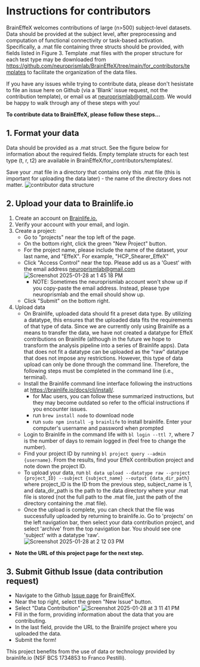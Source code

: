 # Instructions for contributors
BrainEffeX welcomes contributions of large (n>500) subject-level datasets. Data should be provided at the subject level, after preprocessing and computation of functional connectivity or task-based activation. Specifically, a .mat file containing three structs should be provided, with fields listed in Figure 3. Template .mat files with the proper structure for each test type may be downloaded from https://github.com/neuroprismlab/BrainEffeX/tree/main/for_contributors/templates to facilitate the organization of the data files.

If you have any issues while trying to contribute data, please don't hesistate to file an issue here on Github (via a 'Blank' issue request, not the contribution template), or email us at neuroprismlab@gmail.com. We would be happy to walk through any of these steps with you!

**To contribute data to BrainEffeX, please follow these steps...**

## 1. Format your data
Data should be provided as a .mat struct. See the figure below for information about the required fields. Empty template structs for each test type (t, r, t2) are available in BrainEffeX/for_contributors/templates/. 

Save your .mat file in a directory that contains only this .mat file (this is important for uploading the data later) - the name of the directory does not matter. 
![contributor data structure](https://github.com/user-attachments/assets/5657b384-42d9-4e0b-81ee-47aaf8665ce0)


## 2. Upload your data to Brainlife.io
1. Create an account on [Brainlife.io.](https://brainlife.io/auth/#!/signup)
2. Verify your account with your email, and login.
3. Create a project:
   - Go to "projects" near the top left of the page.
   - On the bottom right, click the green "New Project" button.
   - For the project name, please include the name of the dataset, your last name, and "EffeX". For example, "HCP_Shearer_EffeX"
   - Click "Access Control" near the top. Please add us as a 'Guest' with the email address neuroprismlab@gmail.com
   ![Screenshot 2025-01-28 at 1 45 18 PM](https://github.com/user-attachments/assets/d3ac73f5-1618-4f9f-8b97-afcc54aa60b0)
      - NOTE: Sometimes the neuroprismlab account won't show up if you copy-paste the email address. Instead, please type neuroprismlab and the email should show up.
   - Click "Submit" on the bottom right.
4. Upload data
   - On Brainlife, uploaded data should fit a preset data type. By utilizing a datatype, this ensures that the uploaded data fits the requirements of that type of data. Since we are currently only using Brainlife as a means to transfer the data, we have not created a datatype for EffeX contributions on Brainlife (although in the future we hope to transform the analysis pipeline into a series of Brainlife apps). Data that does not fit a datatype can be uploaded as the “raw” datatype that does not impose any restrictions. However, this type of data upload can only be done through the command line. Therefore, the following steps must be completed in the command line (i.e., terminal).
   - Install the Brainlife command line interface following the instructions at https://brainlife.io/docs/cli/install/.
     - for Mac users, you can follow these summarized instructions, but they may become outdated so refer to the official instructions if you encounter issues.
     - run ```brew install node``` to download node
     - run ```sudo npm install -g brainlife``` to install brainlife. Enter your computer's username and password when prompted
   - Login to Brainlife in the command life with ```bl login --ttl 7```, where 7 is the number of days to remain logged in (feel free to change the number).
   - Find your project ID by running ```bl project query --admin {username}```. From the results, find your EffeX contribution project and note down the project ID.
   - To upload your data, run ```bl data upload --datatype raw --project {project_ID} --subject {subject_name} --output {data_dir_path}``` where project_ID is the ID from the previous step, subject_name is 1, and data_dir_path is the path to the data directory where your .mat file is stored (not the full path to the .mat file, just the path of the directory containing the .mat file).
   - Once the upload is complete, you can check that the file was successfully uploaded by returning to brainlife.io. Go to 'projects' on the left navigation bar, then select your data contribution project, and select 'archive' from the top navigation bar. You should see one 'subject' with a datatype 'raw'.
   ![Screenshot 2025-01-28 at 2 12 03 PM](https://github.com/user-attachments/assets/940ffc95-d408-4d10-8441-ea9c184633bf)
  - **Note the URL of this project page for the next step.**
## 3. Submit Github Issue (data contribution request)
  - Navigate to the Github [Issue page](https://github.com/neuroprismlab/BrainEffeX/issues) for BrainEffeX.
  - Near the top right, select the green "New Issue" button.
  - Select "Data Contribution"
  ![Screenshot 2025-01-28 at 3 11 41 PM](https://github.com/user-attachments/assets/0d0261e7-05af-4495-8b52-7a878be55f76)
  - Fill in the form, providing information about the data that you are contributing.
  - In the last field, provide the URL to the Brainlife project where you uploaded the data.
  - Submit the form!



This project benefits from the use of data or technology provided by brainlife.io (NSF BCS 1734853 to Franco Pestilli).
